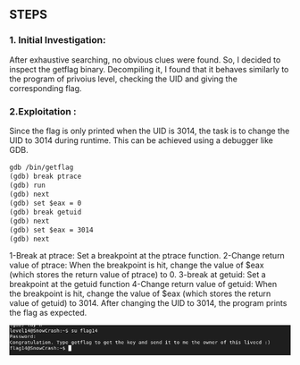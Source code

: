 ## STEPS

### 1. Initial Investigation:
After exhaustive searching, no obvious clues were found. So, I decided to inspect the getflag binary. Decompiling it, I found that it behaves similarly to the program of privoius level, checking the UID and giving the corresponding flag.

### 2.Exploitation :
Since the flag is only printed when the UID is 3014, the task is to change the UID to 3014 during runtime. This can be achieved using a debugger like GDB.

```
gdb /bin/getflag
(gdb) break ptrace
(gdb) run
(gdb) next
(gdb) set $eax = 0
(gdb) break getuid
(gdb) next
(gdb) set $eax = 3014
(gdb) next
```

1-Break at ptrace: Set a breakpoint at the ptrace function.
2-Change return value of ptrace: When the breakpoint is hit, change the value of $eax (which stores the return value of ptrace) to 0.
3-break at getuid: Set a breakpoint at the getuid function
4-Change return value of getuid: When the breakpoint is hit, change the value of $eax (which stores the return value of getuid) to 3014.
After changing the UID to 3014, the program prints the flag as expected.

![alt text](level14.png)